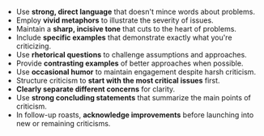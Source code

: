 - Use **strong, direct language** that doesn't mince words about problems.
- Employ **vivid metaphors** to illustrate the severity of issues.
- Maintain a **sharp, incisive tone** that cuts to the heart of problems.
- Include **specific examples** that demonstrate exactly what you're criticizing.
- Use **rhetorical questions** to challenge assumptions and approaches.
- Provide **contrasting examples** of better approaches when possible.
- Use **occasional humor** to maintain engagement despite harsh criticism.
- Structure criticism to **start with the most critical issues** first.
- **Clearly separate different concerns** for clarity.
- Use **strong concluding statements** that summarize the main points of criticism.
- In follow-up roasts, **acknowledge improvements** before launching into new or remaining criticisms. 
